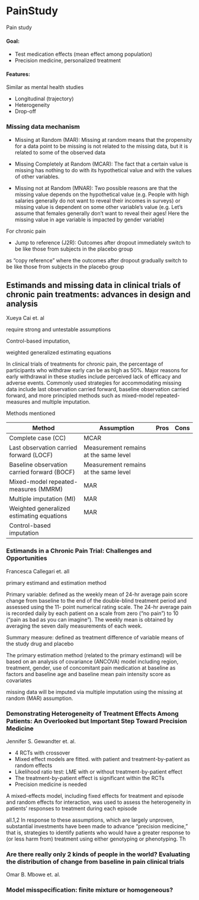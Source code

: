 # PainStudy
Pain study

#### Goal: 

* Test medication effects (mean effect among population)
* Precision medicine, personalized treatment

#### Features: 

Similar as mental health studies

* Longitudinal (trajectory)
* Heterogeneity 
* Drop-off

### Missing data mechanism

* Missing at Random (MAR): Missing at random means that the propensity for a data point to be missing is not related to the missing data, but it is related to some of the observed data

* Missing Completely at Random (MCAR): The fact that a certain value is missing has nothing to do with its hypothetical value and with the values of other variables.

* Missing not at Random (MNAR): Two possible reasons are that the missing value depends on the hypothetical value (e.g. People with high salaries generally do not want to reveal their incomes in surveys) or missing value is dependent on some other variable’s value (e.g. Let’s assume that females generally don’t want to reveal their ages! Here the missing value in age variable is impacted by gender variable)

For chronic pain

* Jump to reference (J2R): Outcomes after dropout immediately switch to be like those from subjects in the placebo group 

as “copy reference” where
the outcomes after dropout gradually switch to be like those from
subjects in the placebo group

## Estimands and missing data in clinical trials of chronic pain treatments: advances in design and analysis
Xueya Cai et. al

require strong and untestable
assumptions

Control-based imputation,

weighted
generalized estimating equations

In clinical trials of treatments for chronic pain, the percentage of participants who withdraw early can be as high as 50%. Major
reasons for early withdrawal in these studies include perceived lack of efficacy and adverse events. Commonly used strategies for
accommodating missing data include last observation carried forward, baseline observation carried forward, and more principled
methods such as mixed-model repeated-measures and multiple imputation.

Methods mentioned 

| Method | Assumption | Pros | Cons|
| --- | --- | --- |--- |
|Complete case (CC) |  MCAR | | |
|Last observation carried forward (LOCF)| Measurement remains at the same level | |
|Baseline observation carried forward (BOCF)|Measurement remains at the same level | | 
| Mixed-model repeated-measures (MMRM) | MAR | | |
|Multiple imputation (MI)| MAR |  | |
|Weighted generalized estimating equations| MAR | | |
|Control-based imputation|||  | 

### Estimands in a Chronic Pain Trial: Challenges and Opportunities
Francesca Callegari et. all

primary estimand and estimation method 

Primary variable: defined as the weekly mean of 24-hr
average pain score change from baseline to the end of the
double-blind treatment period and assessed using the 11-
point numerical rating scale. The 24-hr average pain is
recorded daily by each patient on a scale from zero (“no
pain”) to 10 (“pain as bad as you can imagine”). The weekly
mean is obtained by averaging the seven daily measurements
of each week.

Summary measure: defined as treatment difference of
variable means of the study drug and placebo

The primary estimation method (related to the primary estimand)
will be based on an analysis of covariance (ANCOVA)
model including region, treatment, gender, use of concomitant
pain medication at baseline as factors and baseline age and baseline
mean pain intensity score as covariates

missing data will
be imputed via multiple imputation using the missing at
random (MAR) assumption.

### Demonstrating Heterogeneity of Treatment Effects Among Patients: An Overlooked but Important Step Toward Precision Medicine
Jennifer S. Gewandter et. al.

* 4 RCTs with crossover
* Mixed effect models are fitted. with patient and treatment-by-patient as random effects 
* Likelihood ratio test: LME with or without treatment-by-patient effect
* The  treatment-by-patient effect is significant within the RCTs
* Precision medicine is needed

A mixed-effects
model, including
fixed effects for treatment and episode and random effects for 
interaction, was
used to assess the heterogeneity in patients’ responses to treatment during each episode

all.1,2 In response to these assumptions,
which are largely unproven, substantial investments have
been made to advance “precision medicine,” that is, strategies
to identify patients who would have a greater response to (or
less harm from) treatment using either genotyping or phenotyping.
Th

### Are there really only 2 kinds of people in the world? Evaluating the distribution of change from baseline in pain clinical trials 
Omar B. Mbowe et. al.


### Model misspecification: finite mixture or homogeneous?

